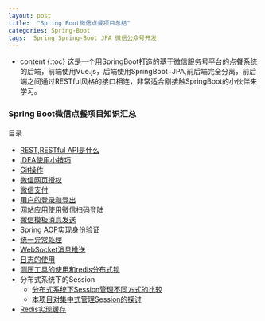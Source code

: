 ```yaml
---
layout: post
title:  "Spring Boot微信点餐项目总结"
categories: Spring-Boot
tags:  Spring Spring-Boot JPA 微信公众号开发
---
```


* content
{:toc}
这是一个用SpringBoot打造的基于微信服务号平台的点餐系统的后端，前端使用Vue.js，后端使用SpringBoot+JPA,前后端完全分离，前后端之间通过RESTful风格的接口相连，非常适合刚接触SpringBoot的小伙伴来学习。    





### Spring Boot微信点餐项目知识汇总            
目录     
* [REST,RESTful API是什么](https://github.com/sqmax/springboot-project/wiki/REST,RESTfulAPI%E6%98%AF%E4%BB%80%E4%B9%88%EF%BC%9F)         
* [IDEA使用小技巧](https://github.com/sqmax/springboot-project/wiki/IDEA%E4%BD%BF%E7%94%A8%E5%B0%8F%E6%8A%80%E5%B7%A7)      
* [Git操作](https://github.com/sqmax/springboot-project/wiki/Git%E6%93%8D%E4%BD%9C)       
* [微信网页授权](https://github.com/sqmax/springboot-project/wiki/%E5%BE%AE%E4%BF%A1%E7%BD%91%E9%A1%B5%E6%8E%88%E6%9D%83)   
* [微信支付](https://github.com/sqmax/springboot-project/wiki/%E5%BE%AE%E4%BF%A1%E6%94%AF%E4%BB%98)        
* [用户的登录和登出](https://github.com/sqmax/springboot-project/wiki/%E7%94%A8%E6%88%B7%E7%9A%84%E7%99%BB%E5%BD%95%E5%92%8C%E7%99%BB%E5%87%BA)     
* [网站应用使用微信扫码登陆](https://github.com/sqmax/springboot-project/wiki/%E7%BD%91%E7%AB%99%E5%BA%94%E7%94%A8%E4%BD%BF%E7%94%A8%E5%BE%AE%E4%BF%A1%E6%89%AB%E7%A0%81%E7%99%BB%E5%BD%95)    
* [微信模板消息发送](https://github.com/sqmax/springboot-project/wiki/%E5%BE%AE%E4%BF%A1%E6%A8%A1%E6%9D%BF%E6%B6%88%E6%81%AF%E5%8F%91%E9%80%81)       
* [Spring AOP实现身份验证](https://github.com/sqmax/springboot-project/wiki/Spring-AOP%E5%AE%9E%E7%8E%B0%E8%BA%AB%E4%BB%BD%E9%AA%8C%E8%AF%81)     
* [统一异常处理](https://github.com/sqmax/springboot-project/wiki/%E7%BB%9F%E4%B8%80%E5%BC%82%E5%B8%B8%E5%A4%84%E7%90%86)   
* [WebSocket消息推送](https://github.com/sqmax/springboot-project/wiki/WebSocket%E6%B6%88%E6%81%AF%E6%8E%A8%E9%80%81)     
* [日志的使用](https://github.com/sqmax/springboot-project/wiki/%E6%97%A5%E5%BF%97%E7%9A%84%E4%BD%BF%E7%94%A8)        
* [测压工具的使用和redis分布式锁](https://github.com/sqmax/springboot-project/wiki/%E6%B5%8B%E5%8E%8B%E5%B7%A5%E5%85%B7%E7%9A%84%E4%BD%BF%E7%94%A8%E5%92%8Credis%E5%88%86%E5%B8%83%E5%BC%8F%E9%94%81)   
* 分布式系统下的Session     
   * [分布式系统下Session管理不同方式的比较](https://github.com/sqmax/springboot-project/wiki/%E5%88%86%E5%B8%83%E5%BC%8F%E7%B3%BB%E7%BB%9F%E4%B8%8BSession%E7%AE%A1%E7%90%86)    
   * [本项目对集中式管理Session的探讨](https://github.com/sqmax/springboot-project/wiki/%E4%BB%80%E4%B9%88%E6%98%AF%E5%88%86%E5%B8%83%E5%BC%8F%E7%B3%BB%E7%BB%9F%E7%9A%84Session%EF%BC%9F)       
* [Redis实现缓存](https://github.com/sqmax/springboot-project/wiki/Redis%E5%AE%9E%E7%8E%B0%E7%BC%93%E5%AD%98)  

        
